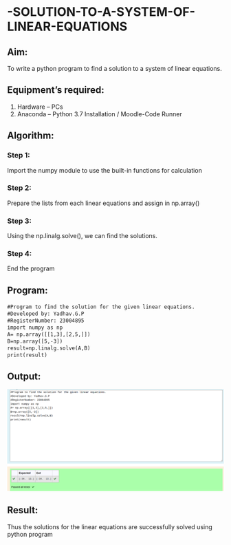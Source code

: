 # -SOLUTION-TO-A-SYSTEM-OF-LINEAR-EQUATIONS
## Aim:
To write a python program to find a solution to a system of linear equations.
## Equipment’s required:
1. 	Hardware – PCs
2. 	Anaconda – Python 3.7 Installation / Moodle-Code Runner
## Algorithm:
### Step 1: 
Import the numpy module to use the built-in functions for calculation
### Step 2: 
Prepare the lists from each linear equations and assign in np.array()
### Step 3: 
Using the np.linalg.solve(), we can find the solutions.
### Step 4: 
End the program
## Program:
```
#Program to find the solution for the given linear equations.
#Developed by: Yadhav.G.P
#RegisterNumber: 23004895
import numpy as np
A= np.array([[1,3],[2,5,]])
B=np.array([5,-3])
result=np.linalg.solve(A,B)
print(result)
```
## Output:
![Alt text](solution.png)
## Result: 
Thus the solutions for the linear equations are successfully solved using python program

